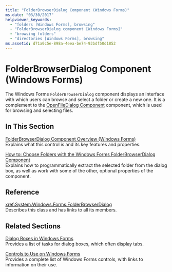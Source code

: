```yaml
---
title: "FolderBrowserDialog Component (Windows Forms)"
ms.date: "03/30/2017"
helpviewer_keywords: 
  - "folders [Windows Forms], browsing"
  - "FolderBrowserDialog component [Windows Forms]"
  - "browsing folders"
  - "directories [Windows Forms], browsing"
ms.assetid: d71a0c5e-898a-4eea-be74-93bdf50d1852
---
```

# FolderBrowserDialog Component (Windows Forms)
The Windows Forms `FolderBrowserDialog` component displays an interface with which users can browse and select a folder or create a new one. It is a complement to the [OpenFileDialog Component](../../../../docs/framework/winforms/controls/openfiledialog-component-windows-forms.md) component, which is used for browsing and selecting files.  
  
## In This Section  
 [FolderBrowserDialog Component Overview (Windows Forms)](../../../../docs/framework/winforms/controls/folderbrowserdialog-component-overview-windows-forms.md)  
 Explains what this control is and its key features and properties.  
  
 [How to: Choose Folders with the Windows Forms FolderBrowserDialog Component](../../../../docs/framework/winforms/controls/how-to-choose-folders-with-the-windows-forms-folderbrowserdialog-component.md)  
 Explains how to programmatically extract the selected folder from the dialog box, as well as work with some of the other, optional properties of the component.  
  
## Reference  
 <xref:System.Windows.Forms.FolderBrowserDialog>  
 Describes this class and has links to all its members.  
  
## Related Sections  
 [Dialog Boxes in Windows Forms](../../../../docs/framework/winforms/dialog-boxes-in-windows-forms.md)  
 Provides a list of tasks for dialog boxes, which often display tabs.  
  
 [Controls to Use on Windows Forms](../../../../docs/framework/winforms/controls/controls-to-use-on-windows-forms.md)  
 Provides a complete list of Windows Forms controls, with links to information on their use.
